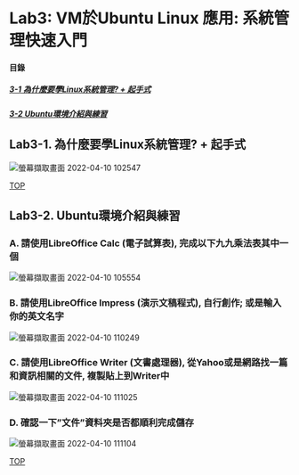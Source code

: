 # Lab3: VM於Ubuntu Linux 應用: 系統管理快速入門

<a name="000"/>

#### 目錄
##### [3-1 為什麼要學Linux系統管理? + 起手式](#001)
##### [3-2 Ubuntu環境介紹與練習](#002)

<a name="001"/>

## Lab3-1. 為什麼要學Linux系統管理? + 起手式

![螢幕擷取畫面 2022-04-10 102547](https://user-images.githubusercontent.com/89327102/162598544-064b9772-6980-4e80-90c4-02425f107fcc.jpg)

[TOP](#000)

<a name="002"/>

## Lab3-2. Ubuntu環境介紹與練習

### A. 請使用LibreOffice Calc (電子試算表), 完成以下九九乘法表其中一個
![螢幕擷取畫面 2022-04-10 105554](https://user-images.githubusercontent.com/89327102/162599273-2704563e-95ed-4b2c-967f-74e9d9bcc642.jpg)

### B. 請使用LibreOffice Impress (演示文稿程式), 自行創作; 或是輸入你的英文名字 
![螢幕擷取畫面 2022-04-10 110249](https://user-images.githubusercontent.com/89327102/162599673-3e6770d1-be2b-4823-8f38-e4fe295d1008.jpg)

### C. 請使用LibreOffice Writer (文書處理器), 從Yahoo或是網路找一篇和資訊相關的文件, 複製貼上到Writer中
![螢幕擷取畫面 2022-04-10 111025](https://user-images.githubusercontent.com/89327102/162599678-6c285389-7070-4504-a9c9-4fd67d23bf67.jpg)

### D. 確認一下”文件”資料夾是否都順利完成儲存
![螢幕擷取畫面 2022-04-10 111104](https://user-images.githubusercontent.com/89327102/162599682-669ee944-5621-4a30-828a-c0e0393760dc.jpg)

[TOP](#000)
